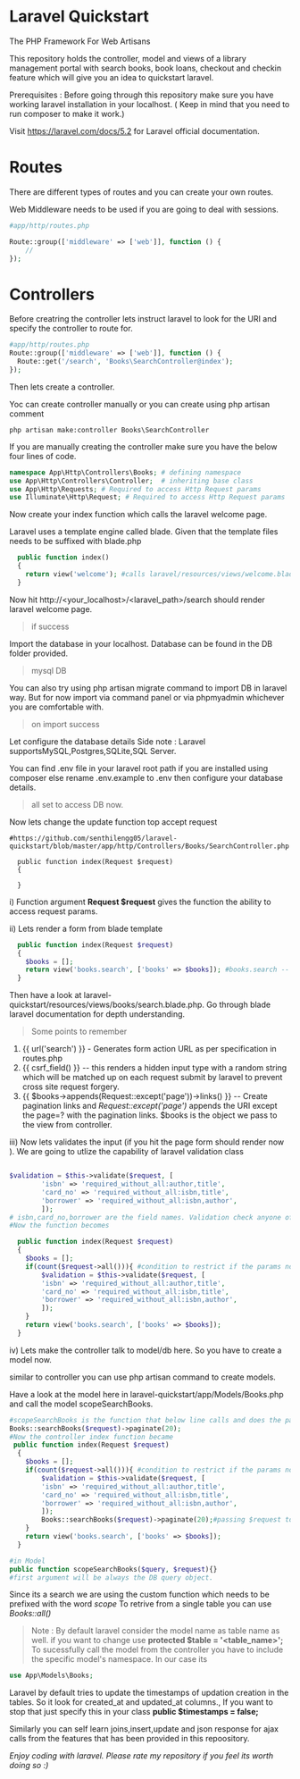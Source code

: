 # Laravel Quickstart
The PHP Framework For Web Artisans

This repository holds the controller, model and views of a library management portal with search books, book loans, checkout and checkin feature which will give you an idea to quickstart laravel. 

Prerequisites : Before going through this repository make sure you have working laravel installation in your localhost. ( Keep in mind that you need to run composer to make it work.)

Visit https://laravel.com/docs/5.2 for Laravel official documentation.


# Routes

There are different types of routes and you can create your own routes.

Web Middleware needs to be used if you are going to deal with sessions.

```php
#app/http/routes.php

Route::group(['middleware' => ['web']], function () {
    //
});

```

# Controllers
Before creatring the controller lets instruct laravel to look for the URI and specify the controller to route for. 
```php
#app/http/routes.php
Route::group(['middleware' => ['web']], function () {
  Route::get('/search', 'Books\SearchController@index');
});
```
Then lets create a controller.

Yoc can create controller manually or you can create using php artisan comment

```
php artisan make:controller Books\SearchController
```
If you are manually creating the controller make sure you have the below four lines of code.

```php
namespace App\Http\Controllers\Books; # defining namespace 
use App\Http\Controllers\Controller;  # inheriting base class 
use App\Http\Requests; # Required to access Http Request params 
use Illuminate\Http\Request; # Required to access Http Request params 
```

Now create your index function which calls the laravel welcome page.

Laravel uses a template engine called blade. Given that the template files needs to be suffixed with blade.php

```php
  public function index()
  {
    return view('welcome'); #calls laravel/resources/views/welcome.blade.php
  }
```

Now hit http://<your_localhost>/<laravel_path>/search should render laravel welcome page.
>if success

Import the database in your localhost. Database can be found in the DB folder provided.
>mysql DB

You can also try using php artisan migrate command to import DB in laravel way. But for now import via command panel or via phpmyadmin whichever you are comfortable with.
>on import success

Let configure the database details
Side note : Laravel supportsMySQL,Postgres,SQLite,SQL Server.

You can find .env file in your laravel root path if you are installed using composer else rename .env.example to .env then configure your database details.
>all set to access DB now.

Now lets change the update function top accept request
```
#https://github.com/senthilengg05/laravel-quickstart/blob/master/app/http/Controllers/Books/SearchController.php

  public function index(Request $request)
  {
  	
  }
```
i) Function argument **Request $request** gives the function the ability to access request params.

ii) Lets render a form from blade template 
```php
  public function index(Request $request)
  {
  	$books = [];
  	return view('books.search', ['books' => $books]); #books.search -- books folders and search.blade.php
  }
```
Then have a look at laravel-quickstart/resources/views/books/search.blade.php. Go through blade laravel documentation for depth understanding.

> Some points to remember
 1) {{ url('search') }} - Generates form action URL as per specification in routes.php 
 2) {{ csrf_field() }} -- this renders a hidden input type with a random string which will be matched up on each request submit by laravel to prevent cross site request forgery.
 3) {{ $books->appends(Request::except('page'))->links() }} -- Create pagination links and *Request::except('page')* appends the URI except the page=? with the pagination links. $books is the object we pass to the view from controller.

iii) Now lets validates the input (if you hit the page form should render now ). We are going to utlize the capability of laravel validation class
``` php

$validation = $this->validate($request, [
  		'isbn' => 'required_without_all:author,title',
  		'card_no' => 'required_without_all:isbn,title',
  		'borrower' => 'required_without_all:isbn,author',
  		]);
# isbn,card_no,borrower are the field names. Validation check anyone of these three presents
#Now the function becomes

  public function index(Request $request)
  {
  	$books = [];
  	if(count($request->all())){ #condition to restrict if the params not present.
  		$validation = $this->validate($request, [
  		'isbn' => 'required_without_all:author,title',
  		'card_no' => 'required_without_all:isbn,title',
  		'borrower' => 'required_without_all:isbn,author',
  		]);
  	}
  	return view('books.search', ['books' => $books]);
  }
```
iv) Lets make the controller talk to model/db here. So you have to create a model now. 

similar to controller you can use php artisan command to create models.

Have a look at the model here in laravel-quickstart/app/Models/Books.php and call the model scopeSearchBooks.

```php
#scopeSearchBooks is the function that below line calls and does the pagination as well.
Books::searchBooks($request)->paginate(20);
#Now the controller index function became
 public function index(Request $request)
  {
  	$books = [];
  	if(count($request->all())){ #condition to restrict if the params not present.
  		$validation = $this->validate($request, [
  		'isbn' => 'required_without_all:author,title',
  		'card_no' => 'required_without_all:isbn,title',
  		'borrower' => 'required_without_all:isbn,author',
  		]);
  		Books::searchBooks($request)->paginate(20);#passing $request to the model
  	}
  	return view('books.search', ['books' => $books]);
  }

#in Model
public function scopeSearchBooks($query, $request){} 
#first argument will be always the DB query object.
```
Since its a search we are using the custom function which needs to be prefixed with the word *scope*
To retrive from a single table you can use *Books::all()*
> Note : By default laravel consider the model name as table name as well. if you want to change use **protected $table = '<table_name>';**
To sucessfully call the model from the controller you have to include the specific model's namespace. In our case its 
```php
use App\Models\Books;
```
Laravel by default tries to update the timestamps of updation creation in the tables. So it look for created_at and updated_at columns., If you want to stop that just specify this in your class **public $timestamps = false;**

Similarly you can self learn joins,insert,update and json response for ajax calls from the features that has been provided in this repoository.

*Enjoy coding with laravel. Please rate my repository if you feel its worth doing so :)*













